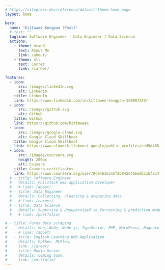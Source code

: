 ```yaml
---
# https://vitepress.dev/reference/default-theme-home-page
layout: home

hero:
  name: "Kittawee Kongpan (Post)"
  # text: ""
  tagline: Software Engineer | Data Engineer | Data Science
  actions:
    - theme: brand
      text: About Me
      link: /about/
    - theme: alt
      text: Carrer
      link: /career/

features:
  - icon: 
      src: /images/linkedIn.svg
      alt: LinkedIn
    title: LinkedIn
    link: https://www.linkedin.com/in/kittawee-kongpan-360887249/
  - icon: 
      src: /images/github.svg
      alt: Github
    title: Github
    link: https://github.com/kittaweek
  - icon:
      src: /images/google-cloud.svg
      alt: Google Cloud Skillboot
    title: Google Cloud Skillboot
    link: https://www.cloudskillsboost.google/public_profiles/cdd5d465-cc8a-49ab-9368-9be21c2d8569
  - icon: 
      src: /images/coursera.svg
      height: 200px
      alt: Cousera
    title: Cousera certificates
    link: https://www.coursera.org/user/8ce46ab5a5f2b84264bbedb51bfac4fd
  # - title: Software Engineer
  #   details: Fullstack web application developer
  #   # link: /about/
  # - title: Data Engineer
  #   details: Collecting, cleansing & preparing data
  #   # link: /career/
  # - title: Data Science
  #   details: Supervise & Unsupervised to forcasting & prediction model.
  #   # link: /portfolio/

# - title: Forex data scraping
#     details: Vue, Node, Node.js, TypeScript, PHP, WordPress, Magento 2
#     # link: /about/
#   - title: English Learning Web Application
#     details: Python, MLFlow, 
#     link: /career/
#   - title: Media Server
#     details: Coming soon.
#     link: /portfolio/
---
```


